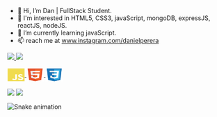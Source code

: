 - 👋 Hi, I’m Dan | FullStack Student.
- 👀 I'm interested in HTML5, CSS3, javaScript, mongoDB, expressJS, reactJS, nodeJS.
- 🌱 I’m currently learning javaScript.
- 📫 reach me at www.instagram.com/danielperera

 <div>
   <a href="https://github.com/danperera">
   <img src="https://github-readme-stats.vercel.app/api?username=danperera&show_icons=true&theme=tokyonight&include_all_commits=true&count_private=true"/>
   <img src="https://github-readme-stats.vercel.app/api/top-langs/?username=danperera&layout=compact&langs_count=6&theme=tokyonight"/>

</div>
<div style="display: inline_block"><br>
  <img align="center" alt="Js" height="30" width="40" src="https://raw.githubusercontent.com/devicons/devicon/master/icons/javascript/javascript-plain.svg">
  <img align="center" alt="HTML" height="30" width="40" src="https://raw.githubusercontent.com/devicons/devicon/master/icons/html5/html5-original.svg">
  <img align="center" alt="CSS" height="30" width="40" src="https://raw.githubusercontent.com/devicons/devicon/master/icons/css3/css3-original.svg">
</div>
 
 <br>

 <div> 
<a href="https://instagram.com/danielperera" target="_blank"><img src="https://img.shields.io/badge/-Instagram-%23E4405F?style=for-the-badge&logo=instagram&logoColor=white" target="_blank"></a>
<a href="https://www.linkedin.com/in/dan-perera
" target="_blank"><img src="https://img.shields.io/badge/-LinkedIn-%230077B5?style=for-the-badge&logo=linkedin&logoColor=white" target="_blank"></a> 
 
![Snake animation](https://github.com/danperera/danperera/blob/output/github-contribution-grid-snake.svg)

</div>
